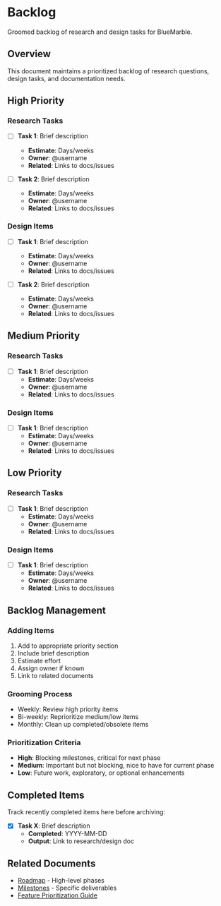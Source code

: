 # Backlog

Groomed backlog of research and design tasks for BlueMarble.

## Overview

This document maintains a prioritized backlog of research questions, design tasks, and documentation needs.

## High Priority

### Research Tasks

- [ ] **Task 1**: Brief description
  - **Estimate**: Days/weeks
  - **Owner**: @username
  - **Related**: Links to docs/issues

- [ ] **Task 2**: Brief description
  - **Estimate**: Days/weeks
  - **Owner**: @username
  - **Related**: Links to docs/issues

### Design Items

- [ ] **Task 1**: Brief description
  - **Estimate**: Days/weeks
  - **Owner**: @username
  - **Related**: Links to docs/issues

- [ ] **Task 2**: Brief description
  - **Estimate**: Days/weeks
  - **Owner**: @username
  - **Related**: Links to docs/issues

## Medium Priority

### Research Tasks

- [ ] **Task 1**: Brief description
  - **Estimate**: Days/weeks
  - **Owner**: @username
  - **Related**: Links to docs/issues

### Design Items

- [ ] **Task 1**: Brief description
  - **Estimate**: Days/weeks
  - **Owner**: @username
  - **Related**: Links to docs/issues

## Low Priority

### Research Tasks

- [ ] **Task 1**: Brief description
  - **Estimate**: Days/weeks
  - **Owner**: @username
  - **Related**: Links to docs/issues

### Design Items

- [ ] **Task 1**: Brief description
  - **Estimate**: Days/weeks
  - **Owner**: @username
  - **Related**: Links to docs/issues

## Backlog Management

### Adding Items

1. Add to appropriate priority section
2. Include brief description
3. Estimate effort
4. Assign owner if known
5. Link to related documents

### Grooming Process

- Weekly: Review high priority items
- Bi-weekly: Reprioritize medium/low items
- Monthly: Clean up completed/obsolete items

### Prioritization Criteria

- **High**: Blocking milestones, critical for next phase
- **Medium**: Important but not blocking, nice to have for current phase
- **Low**: Future work, exploratory, or optional enhancements

## Completed Items

Track recently completed items here before archiving:

- [x] **Task X**: Brief description
  - **Completed**: YYYY-MM-DD
  - **Output**: Link to research/design doc

## Related Documents

- [Roadmap](roadmap.md) - High-level phases
- [Milestones](milestones.md) - Specific deliverables
- [Feature Prioritization Guide](../roadmap-guides/feature-prioritization-guide.md)

